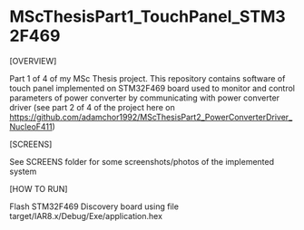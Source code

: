# MScThesisPart1_TouchPanel_STM32F469
[OVERVIEW]

Part 1 of 4 of my MSc Thesis project. This repository contains software of touch panel implemented on STM32F469 board used to monitor and control parameters of power converter by communicating with power converter driver (see part 2 of 4 of the project here on https://github.com/adamchor1992/MScThesisPart2_PowerConverterDriver_NucleoF411)

[SCREENS]

See SCREENS folder for some screenshots/photos of the implemented system

[HOW TO RUN]

Flash STM32F469 Discovery board using file target/IAR8.x/Debug/Exe/application.hex

